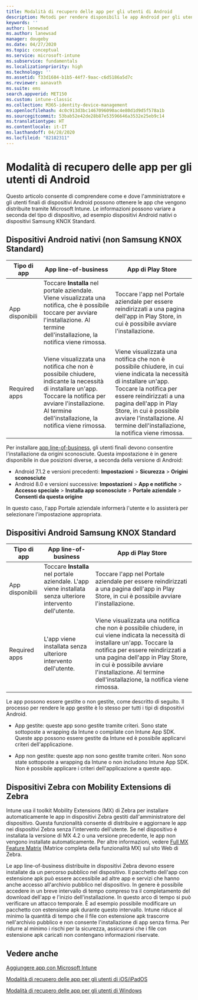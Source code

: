 ```yaml
---
title: Modalità di recupero delle app per gli utenti di Android
description: Metodi per rendere disponibili le app Android per gli utenti finali
keywords: ''
author: lenewsad
ms.author: lanewsad
manager: dougeby
ms.date: 04/27/2020
ms.topic: conceptual
ms.service: microsoft-intune
ms.subservice: fundamentals
ms.localizationpriority: high
ms.technology: ''
ms.assetid: f33d1684-b1b5-44f7-9aac-c6d5186a5d7c
ms.reviewer: aanavath
ms.suite: ems
search.appverid: MET150
ms.custom: intune-classic
ms.collection: M365-identity-device-management
ms.openlocfilehash: 4c0c913d3bc1467096090ac4e80d1d9d5f578a1b
ms.sourcegitcommit: 53bab52e42de28b87e53596646a3532e25eb9c14
ms.translationtype: HT
ms.contentlocale: it-IT
ms.lasthandoff: 04/28/2020
ms.locfileid: "82182311"
---
```

# <a name="how-your-android-users-get-their-apps"></a>Modalità di recupero delle app per gli utenti di Android  

Questo articolo consente di comprendere come e dove l'amministratore e gli utenti finali di dispositivi Android possono ottenere le app che vengono distribuite tramite Microsoft Intune. Le informazioni possono variare a seconda del tipo di dispositivo, ad esempio dispositivi Android nativi o dispositivi Samsung KNOX Standard.

## <a name="native-non-samsung-knox-standard-android-devices"></a>Dispositivi Android nativi (non Samsung KNOX Standard)   

| Tipo di app | App line-of-business | App di Play Store  |
| ------------- |-------------| -----|
| App disponibili      | Toccare **Installa** nel portale aziendale. Viene visualizzata una notifica, che è possibile toccare per avviare l'installazione. Al termine dell'installazione, la notifica viene rimossa. | Toccare l'app nel Portale aziendale per essere reindirizzati a una pagina dell'app in Play Store, in cui è possibile avviare l'installazione.|
| Required apps      | Viene visualizzata una notifica che non è possibile chiudere, indicante la necessità di installare un'app. Toccare la notifica per avviare l'installazione. Al termine dell'installazione, la notifica viene rimossa.    | Viene visualizzata una notifica che non è possibile chiudere, in cui viene indicata la necessità di installare un'app. Toccare la notifica per essere reindirizzati a una pagina dell'app in Play Store, in cui è possibile avviare l'installazione. Al termine dell'installazione, la notifica viene rimossa. |

Per installare [app line-of-business](../apps/lob-apps-android.md), gli utenti finali devono consentire l'installazione da origini sconosciute. Questa impostazione è in genere disponibile in due posizioni diverse, a seconda della versione di Android:

* Android 7.1.2 e versioni precedenti: **Impostazioni** > **Sicurezza** > **Origini sconosciute**
* Android 8.0 e versioni successive: **Impostazioni** > **App e notifiche** > **Accesso speciale** > **Installa app sconosciute** > **Portale aziendale** > **Consenti da questa origine**

In questo caso, l'app Portale aziendale informerà l'utente e lo assisterà per selezionare l'impostazione appropriata. 

## <a name="samsung-knox-standard-android-devices"></a>Dispositivi Android Samsung KNOX Standard

| Tipo di app | App line-of-business | App di Play Store  |
| ------------- |-------------| -----|
| App disponibili      | Toccare **Installa** nel portale aziendale. L'app viene installata senza ulteriore intervento dell'utente. | Toccare l'app nel Portale aziendale per essere reindirizzati a una pagina dell'app in Play Store, in cui è possibile avviare l'installazione.|
| Required apps      | L'app viene installata senza ulteriore intervento dell'utente.    | Viene visualizzata una notifica che non è possibile chiudere, in cui viene indicata la necessità di installare un'app. Toccare la notifica per essere reindirizzati a una pagina dell'app in Play Store, in cui è possibile avviare l'installazione. Al termine dell'installazione, la notifica viene rimossa. |

Le app possono essere gestite o non gestite, come descritto di seguito. Il processo per rendere le app gestite è lo stesso per tutti i tipi di dispositivi Android.

* App gestite: queste app sono gestite tramite criteri. Sono state sottoposte a wrapping da Intune o compilate con Intune App SDK. Queste app possono essere gestite da Intune ed è possibile applicarvi criteri dell'applicazione.

* App non gestite: queste app non sono gestite tramite criteri. Non sono state sottoposte a wrapping da Intune o non includono Intune App SDK. Non è possibile applicare i criteri dell'applicazione a queste app.

## <a name="zebra-devices-with-zebra-mobility-extensions"></a>Dispositivi Zebra con Mobility Extensions di Zebra

Intune usa il toolkit Mobility Extensions (MX) di Zebra per installare automaticamente le app in dispositivi Zebra gestiti dall'amministratore del dispositivo. Questa funzionalità consente di distribuire e aggiornare le app nei dispositivi Zebra senza l'intervento dell'utente. Se nel dispositivo è installata la versione di MX 4.2 o una versione precedente, le app non vengono installate automaticamente. Per altre informazioni, vedere [Full MX Feature Matrix](http://techdocs.zebra.com/mx/compatibility/) (Matrice completa della funzionalità MX) sul sito Web di Zebra.

Le app line-of-business distribuite in dispositivi Zebra devono essere installate da un percorso pubblico nel dispositivo. Il pacchetto dell'app con estensione apk può essere accessibile ad altre app e servizi che hanno anche accesso all'archivio pubblico nel dispositivo. In genere è possibile accedere in un breve intervallo di tempo compreso tra il completamento del download dell'app e l'inizio dell'installazione. In questo arco di tempo si può verificare un attacco temporale. È ad esempio possibile modificare un pacchetto con estensione apk durante questo intervallo. Intune riduce al minimo la quantità di tempo che il file con estensione apk trascorre nell'archivio pubblico e non consente l'installazione di app senza firma. Per ridurre al minimo i rischi per la sicurezza, assicurarsi che i file con estensione apk caricati non contengano informazioni riservate.

## <a name="see-also"></a>Vedere anche

[Aggiungere app con Microsoft Intune](../apps/apps-add.md)

[Modalità di recupero delle app per gli utenti di iOS/iPadOS](end-user-apps-ios.md)

[Modalità di recupero delle app per gli utenti di Windows](end-user-apps-windows.md)
